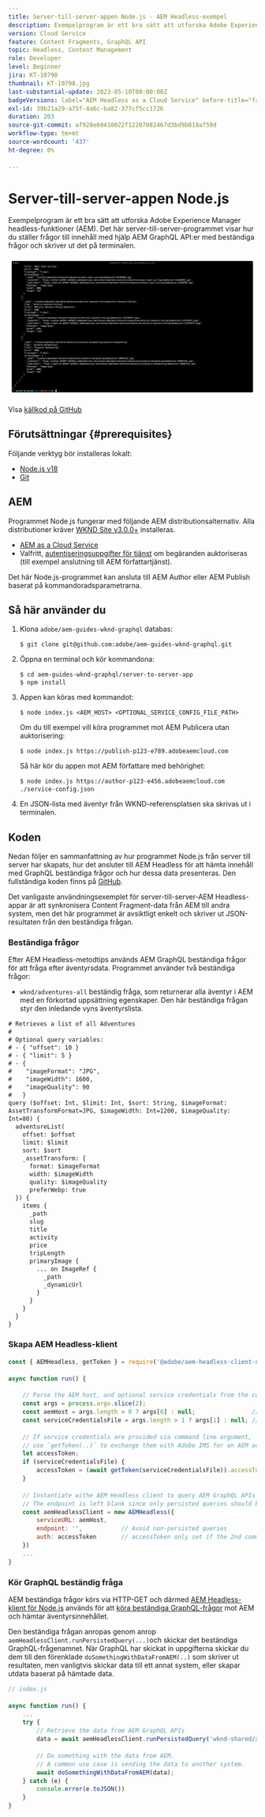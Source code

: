 ```yaml
---
title: Server-till-server-appen Node.js - AEM Headless-exempel
description: Exempelprogram är ett bra sätt att utforska Adobe Experience Manager headless-funktioner (AEM). Det här Node.js-programmet på serversidan visar hur du kan fråga efter innehåll med hjälp AEM GraphQL API:er med beständiga frågor.
version: Cloud Service
feature: Content Fragments, GraphQL API
topic: Headless, Content Management
role: Developer
level: Beginner
jira: KT-10798
thumbnail: KT-10798.jpg
last-substantial-update: 2023-05-10T00:00:00Z
badgeVersions: label="AEM Headless as a Cloud Service" before-title="false"
exl-id: 39b21a29-a75f-4a6c-ba82-377cf5cc1726
duration: 203
source-git-commit: af928e60410022f12207082467d3bd9b818af59d
workflow-type: tm+mt
source-wordcount: '437'
ht-degree: 0%

---
```


# Server-till-server-appen Node.js

Exempelprogram är ett bra sätt att utforska Adobe Experience Manager headless-funktioner (AEM). Det här server-till-server-programmet visar hur du ställer frågor till innehåll med hjälp AEM GraphQL API:er med beständiga frågor och skriver ut det på terminalen.

![Server-till-server-appen Node.js med AEM Headless](./assets/server-to-server-app/server-to-server-app.png)

Visa [källkod på GitHub](https://github.com/adobe/aem-guides-wknd-graphql/tree/main/server-to-server)

## Förutsättningar {#prerequisites}

Följande verktyg bör installeras lokalt:

+ [Node.js v18](https://nodejs.org/en)
+ [Git](https://git-scm.com/)

## AEM

Programmet Node.js fungerar med följande AEM distributionsalternativ. Alla distributioner kräver [WKND Site v3.0.0+](https://github.com/adobe/aem-guides-wknd/releases/latest) installeras.

+ [AEM as a Cloud Service](https://experienceleague.adobe.com/docs/experience-manager-cloud-service/content/implementing/deploying/overview.html)
+ Valfritt, [autentiseringsuppgifter för tjänst](https://experienceleague.adobe.com/docs/experience-manager-cloud-service/content/implementing/developing/generating-access-tokens-for-server-side-apis.html) om begäranden auktoriseras (till exempel anslutning till AEM författartjänst).

Det här Node.js-programmet kan ansluta till AEM Author eller AEM Publish baserat på kommandoradsparametrarna.

## Så här använder du

1. Klona `adobe/aem-guides-wknd-graphql` databas:

   ```shell
   $ git clone git@github.com:adobe/aem-guides-wknd-graphql.git
   ```

1. Öppna en terminal och kör kommandona:

   ```shell
   $ cd aem-guides-wknd-graphql/server-to-server-app
   $ npm install
   ```

1. Appen kan köras med kommandot:

   ```
   $ node index.js <AEM_HOST> <OPTIONAL_SERVICE_CONFIG_FILE_PATH>
   ```

   Om du till exempel vill köra programmet mot AEM Publicera utan auktorisering:

   ```shell
   $ node index.js https://publish-p123-e789.adobeaemcloud.com
   ```

   Så här kör du appen mot AEM författare med behörighet:

   ```shell
   $ node index.js https://author-p123-e456.adobeaemcloud.com ./service-config.json
   ```

1. En JSON-lista med äventyr från WKND-referensplatsen ska skrivas ut i terminalen.

## Koden

Nedan följer en sammanfattning av hur programmet Node.js från server till server har skapats, hur det ansluter till AEM Headless för att hämta innehåll med GraphQL beständiga frågor och hur dessa data presenteras. Den fullständiga koden finns på [GitHub](https://github.com/adobe/aem-guides-wknd-graphql/tree/main/server-to-server).

Det vanligaste användningsexemplet för server-till-server-AEM Headless-appar är att synkronisera Content Fragment-data från AEM till andra system, men det här programmet är avsiktligt enkelt och skriver ut JSON-resultaten från den beständiga frågan.

### Beständiga frågor

Efter AEM Headless-metodtips används AEM GraphQL beständiga frågor för att fråga efter äventyrsdata. Programmet använder två beständiga frågor:

+ `wknd/adventures-all` beständig fråga, som returnerar alla äventyr i AEM med en förkortad uppsättning egenskaper. Den här beständiga frågan styr den inledande vyns äventyrslista.

```
# Retrieves a list of all Adventures
#
# Optional query variables:
# - { "offset": 10 }
# - { "limit": 5 }
# - { 
#    "imageFormat": "JPG",
#    "imageWidth": 1600,
#    "imageQuality": 90 
#   }
query ($offset: Int, $limit: Int, $sort: String, $imageFormat: AssetTransformFormat=JPG, $imageWidth: Int=1200, $imageQuality: Int=80) {
  adventureList(
    offset: $offset
    limit: $limit
    sort: $sort
    _assetTransform: {
      format: $imageFormat
      width: $imageWidth
      quality: $imageQuality
      preferWebp: true
  }) {
    items {
      _path
      slug
      title
      activity
      price
      tripLength
      primaryImage {
        ... on ImageRef {
          _path
          _dynamicUrl
        }
      }
    }
  }
}
```

### Skapa AEM Headless-klient

```javascript
const { AEMHeadless, getToken } = require('@adobe/aem-headless-client-nodejs');

async function run() { 

    // Parse the AEM host, and optional service credentials from the command line arguments
    const args = process.argv.slice(2);
    const aemHost = args.length > 0 ? args[0] : null;                // Example: https://author-p123-e456.adobeaemcloud.com
    const serviceCredentialsFile = args.length > 1 ? args[1] : null; // Example: ./service-config.json

    // If service credentials are provided via command line argument,
    // use `getToken(..)` to exchange them with Adobe IMS for an AEM access token 
    let accessToken;
    if (serviceCredentialsFile) {
        accessToken = (await getToken(serviceCredentialsFile)).accessToken;
    }

    // Instantiate withe AEM Headless client to query AEM GraphQL APIs
    // The endpoint is left blank since only persisted queries should be used to query AEM's GraphQL APIs
    const aemHeadlessClient = new AEMHeadless({
        serviceURL: aemHost,
        endpoint: '',           // Avoid non-persisted queries
        auth: accessToken       // accessToken only set if the 2nd command line parameter is set
    })
    ...
}
```


### Kör GraphQL beständig fråga

AEM beständiga frågor körs via HTTP-GET och därmed [AEM Headless-klient för Node.js](https://github.com/adobe/aem-headless-client-nodejs) används för att [köra beständiga GraphQL-frågor](https://github.com/adobe/aem-headless-client-nodejs#within-asyncawait) mot AEM och hämtar äventyrsinnehållet.

Den beständiga frågan anropas genom anrop `aemHeadlessClient.runPersistedQuery(...)`och skickar det beständiga GraphQL-frågenamnet. När GraphQL har skickat in uppgifterna skickar du dem till den förenklade `doSomethingWithDataFromAEM(..)` som skriver ut resultaten, men vanligtvis skickar data till ett annat system, eller skapar utdata baserat på hämtade data.

```js
// index.js

async function run() { 
    ...
    try {
        // Retrieve the data from AEM GraphQL APIs
        data = await aemHeadlessClient.runPersistedQuery('wknd-shared/adventures-all')
        
        // Do something with the data from AEM. 
        // A common use case is sending the data to another system.
        await doSomethingWithDataFromAEM(data);
    } catch (e) {
        console.error(e.toJSON())
    }
}
```
